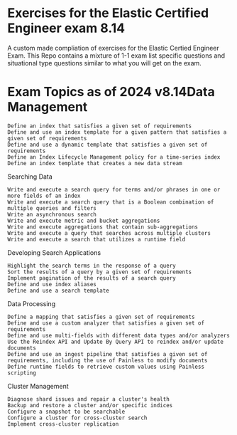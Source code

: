 # Exercises for the Elastic Certified Engineer exam 8.14
A custom made compliation of exercises for the Elastic Certied Engineer Exam. This Repo contains a mixture of 1-1 exam list specific questions and situational type questions similar to what you will get on the exam. 


# Exam Topics as of 2024 v8.14Data Management

    Define an index that satisfies a given set of requirements
    Define and use an index template for a given pattern that satisfies a given set of requirements
    Define and use a dynamic template that satisfies a given set of requirements
    Define an Index Lifecycle Management policy for a time-series index
    Define an index template that creates a new data stream

Searching Data

    Write and execute a search query for terms and/or phrases in one or more fields of an index
    Write and execute a search query that is a Boolean combination of multiple queries and filters
    Write an asynchronous search
    Write and execute metric and bucket aggregations
    Write and execute aggregations that contain sub-aggregations
    Write and execute a query that searches across multiple clusters
    Write and execute a search that utilizes a runtime field

Developing Search Applications

    Highlight the search terms in the response of a query
    Sort the results of a query by a given set of requirements
    Implement pagination of the results of a search query
    Define and use index aliases
    Define and use a search template

Data Processing

    Define a mapping that satisfies a given set of requirements
    Define and use a custom analyzer that satisfies a given set of requirements
    Define and use multi-fields with different data types and/or analyzers
    Use the Reindex API and Update By Query API to reindex and/or update documents
    Define and use an ingest pipeline that satisfies a given set of requirements, including the use of Painless to modify documents
    Define runtime fields to retrieve custom values using Painless scripting

Cluster Management

    Diagnose shard issues and repair a cluster's health
    Backup and restore a cluster and/or specific indices
    Configure a snapshot to be searchable
    Configure a cluster for cross-cluster search
    Implement cross-cluster replication
